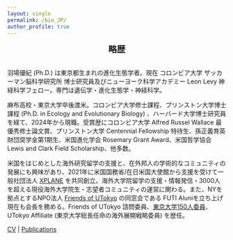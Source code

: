 ```yaml
---
layout: single
permalink: /bio_JP/
author_profile: true
---
```


<div class="bioJP-content">
<h2 style="text-align: center; margin-top: 0; margin-bottom: 1.5em; font-size: 1.4em;">略歴</h2>

<div class="bioJP-content">

羽場優紀 (Ph.D.) は東京都生まれの進化生態学者。現在 コロンビア大学 ザッカーマン脳科学研究所 博士研究員及びニューヨーク科学アカデミー Leon Levy 神経科学フェロー。専門は遺伝学・進化生態学・神経科学。

</div>

<div class="bioJP-content">

麻布高校・東京大学卒後渡米。コロンビア大学修士課程、プリンストン大学博士課程 (Ph.D. in Ecology and Evolutionary Biology) 、ハーバード大学博士研究員を経て、2024年から現職。受賞歴にコロンビア大学 Alfred Russel Wallace 最優秀修士論文賞、プリンストン大学 Centennial Fellowship 特待生、孫正義育英財団奨学金第1期生、米国進化学会 Rosemary Grant Award、米国哲学協会 Lewis and Clark Field Scholarship、他多数。

</div>

<div class="bioJP-content">

米国をはじめとした海外研究留学の支援と、在外邦人の学術的なコミュニティの発展にも興味があり、2021年に米国国務省/在日米国大使館から支援を受けて一般社団法人 <a href="https://xplane.jp/" target="_blank">XPLANE</a> を共同創立。海外大学院留学の支援・情報発信・3000人を超える現役海外大学院生・志望者コミュニティの運営に関わる。また、NYを拠点とするNPO法人 <a href="https://www.friendsofutokyo.org/ja/" target="_blank">Friends of UTokyo</a> の同窓会である FUTI Aluniを立ち上げ現在も会長を務める。Friends of UTokyo 諮問委員、<a href="https://www.u-tokyo.ac.jp/150ut/ja/messages.html" target="_blank">東京大学150人委員</a>、UTokyo Affiliate (東京大学総長任命の海外展開戦略委員) を歴任。

</div>

<div class="bioJP-content">

<a href="/assets/images/CV/Yuki Haba_CV.pdf" target="_blank">CV</a> | <a href="https://scholar.google.com/citations?user=CtY4cz4AAAAJ&hl=en" target="_blank">Publications</a>

</div>